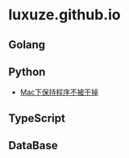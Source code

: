 # luxuze.github.io

## Golang

## Python

* [Mac下保持程序不被干掉](./md/py/mac_keep_aliving_python_process.md)

## TypeScript

## DataBase
